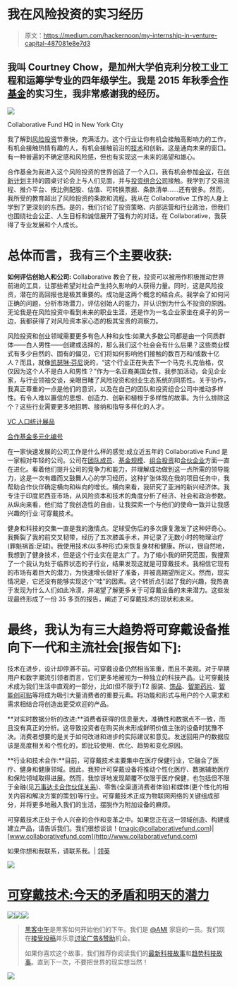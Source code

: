 # 我在风险投资的实习经历

> 原文：<https://medium.com/hackernoon/my-internship-in-venture-capital-487081e8e7d3>

## 我叫 Courtney Chow，是加州大学伯克利分校工业工程和运筹学专业的四年级学生。我是 2015 年秋季[合作基金](http://www.collaborativefund.com)的实习生，我非常感谢我的经历。

![](img/5a56ab79d7afb620f4efde88cf0be2b3.png)

Collaborative Fund HQ in New York City

我了解到[风险投资](https://hackernoon.com/tagged/venture-capital)节奏快，充满活力。这个行业让你有机会接触高影响力的工作，有机会接触热情有趣的人，有机会接触前沿的[技术](https://hackernoon.com/tagged/technology)和创新。这是通向未来的窗口。有一种普遍的不确定感和风险感，但也有实现这一未来的渴望和雄心。

合作基金为我进入这个风险投资的世界创造了一个入口。我有机会参加[会议](http://summit.eship.cornell.edu/2015/)，在[创新计划](https://www.youtube.com/watch?v=ei9oVwsdv38#t=18)主持的圆桌讨论会上与人们见面，并与[投资组合公司](https://whoop.com/)接触。我学到了交易流程、推介平台、按比例配股、估值、可转换票据、条款清单……还有很多。然而，我所受的教育超出了风险投资的条款和流程。我从在 Collaborative 工作的人身上学到了更深刻的东西。是的，我们讨论了投资策略、内部运营和行业政治，但我们也围绕社会公正、人生目标和诚信展开了强有力的对话。在 Collaborative，我获得了专业发展和个人成长。

# 总体而言，我有三个主要收获:

**如何评估创始人和公司:** Collaborative 教会了我，投资可以被用作积极推动世界前进的工具，让那些希望对社会产生持久影响的人获得力量。同时，这是风险投资，潜在的高回报也是极其重要的。成功是这两个概念的结合点。我学会了如何问正确的问题，分析市场潜力，评估创始人的能力，并认识到为什么不投资的原因。无论我是在风险投资中看到未来的职业生涯，还是作为一名企业家坐在桌子的另一边，我都获得了对风险资本家心态的极其宝贵的洞察力。

风险投资和创业领域需要更多有色人种和女性:如果大多数公司都是由一个同质群体——白人男性——创建或选择的，那么我们这个社会会有什么后果？这些商业模式有多少自然的、固有的偏见，它们将如何影响他们接触的数百万和/或数十亿人？而且，就像[凯瑟琳·芬尼](http://women2.com/2014/09/05/one-founder-championing-women-color-tech/?hvid=5aNgMu)说的，“这个行业正在失去下一个马克·扎克伯格，仅仅因为这个人不是白人和男性？”作为一名亚裔美国女性，我参加活动，会见企业家，与行业领袖交谈，亲眼目睹了风险投资和创业生态系统的同质性。关于协作，我真正尊重的一点是他们的意识，以及在自己的团队和投资组合公司中推动多样性。有令人难以置信的思想、创造力、创新和植根于多样性的故事。为什么排除这个？这些行业需要更多地招聘、接纳和指导多样化的人才。

[VC 人口统计展品](http://www.scribd.com/doc/283794890/VC-Diversity-Final-Exhibits)

[合作基金多元化编号](http://blog.kanyi.me/post/123376997348/our-diversity-numbers)

在一家快速发展的公司工作是什么样的感觉:成立近五年的 Collaborative Fund 是一家相对年轻的公司。公司在[团队成员](http://www.collaborativefund.com/blog/collaboratives-next-step/)、[基金规模](http://techcrunch.com/2015/11/10/collaborative-fund-raises-70-million-for-its-third-fund/)、[组合投资](http://techcrunch.com/2015/11/11/circleup-raises-30m-for-its-crowdfunding-platform-for-consumer-brands/)和[合伙企业](http://www.collaborativefund.com/blog/introducing-featuring/)方面一直在进化。看着他们提升公司的竞争力和能力，并理解成功做到这一点所需的领导能力，这是一次有趣而又鼓舞人心的学习经历。这种扩张体现在我的项目任务中，我帮助合作伙伴确定横向和纵向的增长。横向来看，我研究了亚洲的新兴经济体。我专注于印度尼西亚市场，从风险资本和技术的角度分析了经济、社会和政治参数。从纵向来看，他们给了我创造性的自由，让我探索一个与他们的使命一致并让我感兴趣的行业:可穿戴技术。

健身和科技的交集一直是我的激情点。足球受伤后的多次康复激发了这种好奇心。我撕裂了我的前交叉韧带，经历了五次膝盖手术，并记录了无数小时的物理治疗(罪魁祸首:足球)。我使用技术(以多种形式)来恢复身材和健康。所以，很自然地，我想到了健身技术，但是这个行业实在是太广了。为了缩小我的研究范围，我搜索了一个我认为处于临界状态的子行业，结果发现这就是可穿戴技术。我相信它现有的市场有着巨大的潜力，为快速增长做好了准备，并被高期望所定义。然而，现实情况是，它还没有能够实现这个“哇”的因素。这个转折点引起了我的兴趣，我热衷于发现为什么人们如此冷漠，并渴望了解更多关于可穿戴设备的未来潜力。这些发现最终形成了一份 35 多页的报告，阐述了可穿戴技术的现状和未来。

# 最终，我认为有三大趋势将可穿戴设备推向下一代和主流社会[报告如下]:

技术在进步，设计却停滞不前。可穿戴设备仍然相当笨重，而且不美观。对于早期用户和数字潮流引领者而言，它们更多地被视为一种独立的科技产品。让可穿戴技术成为我们生活中直观的一部分，比如(但不限于)T2 服装、[饰品](https://cuff.io/)、[智能药片](http://www.proteus.com/press-releases/u-s-fda-accepts-first-digital-medicine-new-drug-application-for-otsuka-and-proteus-digital-health/)、[智能创可贴](http://www.wired.co.uk/news/archive/2015-12/07/water-band-aid-hydrogel-electronic)等将成为吸引大量消费者的重要元素。将功能和形式与用户的个人需求和需求相结合将创造出更受欢迎的产品。

**对实时数据分析的改进:**消费者获得的信息量大，准确性和数据点不一致，而且没有真正的分析。这导致投资者在购买尚未形成鲜明价值主张的设备时犹豫不决。消费者想要的是关于如何改进和进步的实际建议和意见。发送回用户的数据应该是高度相关和个性化的，即比较使用、优化、趋势和变化原因。

**行业和技术合作:**目前，可穿戴技术主要集中在医疗保健行业，它融合了医疗、健身和健康领域。因此，我预计可穿戴设备将推动个性化医疗、数据辅助医疗和保险领域取得进展。然而，我惊讶地发现颠覆不仅限于医疗保健，也包括但不限于金融(见[万事达卡合作伙伴关系](http://newsroom.mastercard.com/press-releases/mastercard-launches-new-program-that-can-turn-any-consumer-gadget-accessory-or-wearable-into-a-payment-device/))、零售(全渠道消费者体验)和媒体(更个性化的相关内容和解决方案的策划)等行业。可穿戴技术正成为物联网网络的关键组成部分，并将更多地融入我们的生活，摆脱作为附加设备的麻烦。

可穿戴技术正处于令人兴奋的合作和变革之中。如果您正在这一领域创造、构建或建立产品，请告诉我们。我们很想谈谈！([magic@collaborativefund.com](mailto:magic@collaborativefund.com))|[www.collaborativefund.com](http://www.collaborativefund.com)

如果你想和我联系，请联系我。| [领英](https://www.linkedin.com/in/courtney-z-chow-36879655)

![](img/1c0b6fbaab1f1ef30faa70a7be8f4bf9.png)

# [可穿戴技术:今天的矛盾和明天的潜力](https://drive.google.com/file/d/0B0FoxoOlJrmKQVhnbUtsMjduWGM/view?usp=sharing)

[![](img/50ef4044ecd4e250b5d50f368b775d38.png)](http://bit.ly/HackernoonFB)[![](img/979d9a46439d5aebbdcdca574e21dc81.png)](https://goo.gl/k7XYbx)[![](img/2930ba6bd2c12218fdbbf7e02c8746ff.png)](https://goo.gl/4ofytp)

> [黑客中午](http://bit.ly/Hackernoon)是黑客如何开始他们的下午。我们是 [@AMI](http://bit.ly/atAMIatAMI) 家庭的一员。我们现在[接受投稿](http://bit.ly/hackernoonsubmission)并乐意[讨论广告&赞助](mailto:partners@amipublications.com)机会。
> 
> 如果你喜欢这个故事，我们推荐你阅读我们的[最新科技故事](http://bit.ly/hackernoonlatestt)和[趋势科技故事](https://hackernoon.com/trending)。直到下一次，不要把世界的现实想当然！

[![](img/be0ca55ba73a573dce11effb2ee80d56.png)](https://goo.gl/Ahtev1)